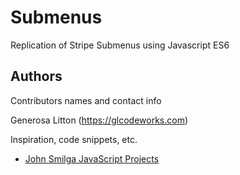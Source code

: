 # Submenus

Replication of Stripe Submenus using Javascript ES6

## Authors

Contributors names and contact info

Generosa Litton (https://glcodeworks.com)

Inspiration, code snippets, etc.

- [John Smilga JavaScript Projects](https://johnsmilga.com/)
